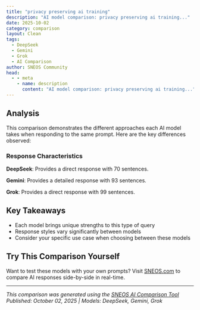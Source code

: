 ```yaml
---
title: "privacy preserving ai training"
description: "AI model comparison: privacy preserving ai training..."
date: 2025-10-02
category: comparison
layout: Clean
tags:
  - DeepSeek
  - Gemini
  - Grok
  - AI Comparison
author: SNEOS Community
head:
  - - meta
    - name: description
      content: "AI model comparison: privacy preserving ai training..."
---
```


<ChatComparison
  title="privacy preserving ai training"
  prompt="privacy preserving ai training"
  :responses='{"DeepSeek": "Of course. This is a critically important and rapidly evolving field. Privacy-Preserving AI Training refers to a set of techniques and technologies designed to build powerful machine learning models **without ever accessing the raw, sensitive training data**.\n\nThe core problem is that traditional AI requires centralizing data, which creates huge privacy risks (data breaches, insider threats, misuse). Privacy-preserving techniques dismantle this \u0022data centralization\u0022 requirement.\n\nHere is a comprehensive breakdown of the major techniques, from established to cutting-edge.\n\n---\n\n### 1. Federated Learning (FL)\n**The Core Idea:** \u0022Bring the code to the data, not the data to the code.\u0022 Instead of sending raw data to a central server, you send the model (or model updates) to the devices where the data resides (e.g., smartphones, hospitals, factories). The model trains locally on the device\u0027s data, and only the updated model parameters (weights/gradients) are sent back to the server to be aggregated.\n\n**How it Preserves Privacy:**\n* Raw data never leaves the user\u0027s device.\n* Only model updates are shared.\n\n**Challenges \u0026 Enhancements:**\n* **Privacy Limitations:** Model updates can still leak information about the training data.\n* **Solution - Hybrid Approach:** FL is often combined with **Differential Privacy** to add noise to the updates before they are sent, or with **Secure Multiparty Computation** to aggregate them securely.\n\n**Example:** Google\u0027s Gboard keyboard learns next-word prediction models from millions of users without collecting their typing history on a central server.\n\n---\n\n### 2. Differential Privacy (DP)\n**The Core Idea:** A rigorous mathematical definition of privacy. It guarantees that the output of an analysis (or a model) is statistically indistinguishable whether any single individual\u0027s data is included in the training set or not. In practice, this means carefully adding a calibrated amount of random noise to the data or the training process.\n\n**How it Preserves Privacy:**\n* Makes it impossible to confidently determine if any specific individual was part of the training data.\n* Provides a measurable \u0022privacy budget\u0022 (\u03B5 - epsilon), allowing for a formal trade-off between privacy and model utility.\n\n**Challenges:**\n* Adding too much noise can destroy the model\u0027s accuracy.\n* Managing the privacy budget over multiple training iterations is complex.\n\n**Example:** Apple uses Differential Privacy to collect usage statistics from iPhones (e.g., emoji usage, health data) to improve services without identifying individual users.\n\n---\n\n### 3. Homomorphic Encryption (HE)\n**The Core Idea:** A form of encryption that allows computation to be performed directly on encrypted data. The result of the computation, when decrypted, matches the result of the same operation performed on the plaintext data.\n\n**How it Preserves Privacy:**\n* The data owner encrypts their data and sends it to a cloud server.\n* The server trains the AI model on the **encrypted data** (a very slow process).\n* The resulting encrypted model is sent back to the data owner, who decrypts it.\n\n**Challenges:**\n* **Extremely computationally expensive,** especially for complex models like deep neural networks. Training times can be orders of magnitude slower.\n* Currently, most practical applications are limited to inference rather than full training.\n\n**Example:** A hospital could send encrypted patient data to a cloud provider to train a diagnostic model, and the cloud provider would never be able to see the underlying patient records.\n\n---\n\n### 4. Secure Multi-Party Computation (SMPC or MPC)\n**The Core Idea:** Allows multiple parties to jointly compute a function over their private inputs while keeping those inputs secret from each other. The data is split into secret shares, and computations are performed on these shares.\n\n**How it Preserves Privacy:**\n* No single party ever sees the complete data of any other party. They only see meaningless \u0022shares.\u0022\n* The final result (the trained model) is reconstructed from the shares.\n\n**Challenges:**\n* High communication overhead between the parties can be a bottleneck.\n* Complex to implement correctly.\n\n**Example:** Two competing banks could collaboratively train a fraud detection model on their combined transaction data without ever revealing their customers\u0027 data to each other.\n\n---\n\n### 5. Synthetic Data Generation\n**The Core Idea:** Instead of using the real data, use AI (like Generative Adversarial Networks - GANs) to create artificial data that has the same statistical properties and patterns as the original dataset but contains no real personal information.\n\n**How it Preserves Privacy:**\n* The synthetic dataset is not linked to any real individual.\n* The original data never needs to leave its secure environment.\n\n**Challenges:**\n* It can be difficult to ensure that all subtle, sensitive correlations are not preserved in the synthetic data, potentially leading to re-identification.\n* The quality of the synthetic data directly determines the utility of the trained model.\n\n**Example:** A self-driving car company generates synthetic images of pedestrians in various scenarios to train its perception models, avoiding the privacy and legal issues of using real video footage of people.\n\n---\n\n### Real-World Application: The Hybrid Approach\n\nIn practice, the most powerful solutions combine these techniques. The most famous example is **Google\u0027s \u0022DP-FedAvg\u0022** algorithm:\n\n1. **Federated Learning** is used as the base framework. Phones train locally; only model updates are sent.\n2. **Differential Privacy** is applied on the client side. Each phone adds a small amount of noise to its model update before sending it.\n3. **Secure Aggregation** (a form of MPC) is used so that the server can aggregate the updates from many users without being able to inspect any single user\u0027s update.\n\nThis layered approach provides a robust, multi-faceted defense against privacy leakage.\n\n### Why is This So Important?\n\n* **Regulatory Compliance:** Meets stringent laws like GDPR, CCPA, and HIPAA.\n* **Ethical AI:** Builds trust with users by respecting their fundamental right to privacy.\n* **Business Collaboration:** Enables \u0022coopetition\u0022 where rivals can pool data to build better models without sharing trade secrets or customer data.\n* **Unlocking Sensitive Data:** Makes it possible to use incredibly valuable but highly sensitive data in fields like healthcare, finance, and government.\n\nThe field is moving towards a future where **Privacy-Enhancing Technologies (PETs)** are seamlessly integrated into the AI development lifecycle, making privacy the default, not an afterthought.", "Gemini": "## Privacy-Preserving AI Training: Protecting Data During Machine Learning\n\nPrivacy-Preserving AI Training (PPML) is a field of research and development dedicated to training machine learning models on sensitive data while guaranteeing the privacy of individuals whose data is used. Instead of directly exposing the raw, potentially identifiable data to the training process, PPML techniques aim to learn models from data that has been transformed, aggregated, or processed in a way that protects the privacy of the original data owners.\n\n**Why is Privacy-Preserving AI Training Important?**\n\n* **Compliance with Regulations:** Regulations like GDPR (General Data Protection Regulation) and CCPA (California Consumer Privacy Act) mandate strict data privacy measures. PPML helps organizations comply with these regulations.\n* **Building Trust:** When individuals and organizations are confident that their data is protected, they are more likely to share it, leading to more robust and accurate AI models.\n* **Access to Sensitive Datasets:** PPML enables the use of valuable datasets that would otherwise be inaccessible due to privacy concerns in areas like healthcare, finance, and government.\n* **Competitive Advantage:** Organizations that can effectively implement PPML can gain a competitive advantage by leveraging sensitive data while maintaining user trust and complying with regulations.\n\n**Key Techniques in Privacy-Preserving AI Training:**\n\nHere are some of the most prominent and actively researched techniques:\n\n* **Differential Privacy (DP):**\n * **Mechanism:** DP adds carefully calibrated noise to the data or the model parameters during training. This noise ensures that the model\u0027s output is not overly sensitive to the presence or absence of any single individual\u0027s data.\n * **Guarantee:** DP provides a mathematical guarantee on the level of privacy protection, quantified by parameters like epsilon (\u03B5) and delta (\u03B4). Smaller values indicate stronger privacy.\n * **Types:** DP can be applied at different stages of the training process:\n * **Centralized DP:** A trusted third party controls the data and adds noise before training.\n * **Local DP:** Each data owner adds noise to their own data before sharing it. This provides the strongest privacy guarantee but can significantly impact model accuracy.\n * **Federated DP:** Combines Federated Learning (see below) with differential privacy.\n * **Advantages:** Strong mathematical guarantees, well-studied.\n * **Disadvantages:** Can degrade model accuracy, requires careful tuning of privacy parameters.\n\n* **Federated Learning (FL):**\n * **Mechanism:** FL allows training models collaboratively without directly sharing the raw data. The model is trained on local datasets distributed across many devices (e.g., smartphones, hospitals). Each device computes updates to the model based on its local data, and only these updates (e.g., gradients) are sent to a central server. The server aggregates these updates to create a new, improved global model.\n * **Advantages:** Data remains on the user\u0027s device, reduces data transfer, enables training on massive distributed datasets.\n * **Disadvantages:** Gradient leakage (attacks can infer information from the updates), communication overhead, vulnerability to model poisoning attacks, statistical heterogeneity (data differences across devices).\n * **Variations:**\n * **Cross-Silo FL:** Collaboration between organizations (e.g., hospitals).\n * **Cross-Device FL:** Training on a large number of edge devices (e.g., smartphones).\n\n* **Secure Multi-Party Computation (SMPC):**\n * **Mechanism:** SMPC allows multiple parties to compute a function (e.g., training a machine learning model) on their joint data without revealing their individual inputs to each other. This is achieved using cryptographic protocols that allow the parties to perform computations on encrypted data.\n * **Guarantee:** Provides strong privacy guarantees, as data is never directly shared.\n * **Advantages:** High level of privacy, provable security.\n * **Disadvantages:** Computationally expensive, complex to implement, communication overhead.\n\n* **Homomorphic Encryption (HE):**\n * **Mechanism:** HE allows computations to be performed directly on encrypted data without decrypting it. The result of the computation is also encrypted and can only be decrypted by the owner of the decryption key. This enables training models on encrypted data without ever revealing the raw data.\n * **Advantages:** Strong privacy guarantees, computations performed on encrypted data.\n * **Disadvantages:** Computationally very expensive, limited types of computations can be performed efficiently, requires specialized hardware/software.\n\n* **Knowledge Distillation:**\n * **Mechanism:** A large, complex model is first trained on the sensitive data (potentially with some other privacy-preserving techniques). Then, a smaller, less complex \u0022student\u0022 model is trained to mimic the behavior of the \u0022teacher\u0022 model without directly accessing the sensitive data. The student model can then be deployed without revealing sensitive information.\n * **Advantages:** Can improve the privacy of the deployed model, reduces model size, improves inference speed.\n * **Disadvantages:** Information leakage from the teacher model is still possible, performance of the student model may be lower than the teacher model.\n\n* **Data Anonymization \u0026 Pseudonymization:**\n * **Mechanism:** Replacing identifying information with pseudonyms or removing it altogether.\n * **Advantages:** Relatively simple to implement.\n * **Disadvantages:** May not be sufficient to prevent re-identification, especially with advanced techniques like attribute inference attacks and linkage attacks. Doesn\u0027t provide strong privacy guarantees on its own. Often used in conjunction with other PPML techniques.\n\n* **Data Augmentation \u0026 Generation:**\n * **Mechanism:** Creating synthetic data that mimics the characteristics of the real data without revealing sensitive information. Generative Adversarial Networks (GANs) are often used for this purpose.\n * **Advantages:** Can increase the amount of data available for training, especially when real data is scarce.\n * **Disadvantages:** Requires careful design to ensure that the generated data is realistic and does not leak sensitive information. The quality of the generated data can significantly impact model performance.\n\n**Challenges in Privacy-Preserving AI Training:**\n\n* **Accuracy vs. Privacy Trade-off:** Stronger privacy guarantees often come at the cost of reduced model accuracy.\n* **Computational Overhead:** PPML techniques can be computationally expensive, especially SMPC and HE.\n* **Complexity:** Implementing PPML techniques can be complex and requires specialized expertise.\n* **Scalability:** Scaling PPML techniques to large datasets and complex models can be challenging.\n* **Security Vulnerabilities:** PPML systems can be vulnerable to adversarial attacks that aim to bypass privacy protections and extract sensitive information.\n* **Lack of Standardization:** The lack of standardized metrics and evaluation protocols makes it difficult to compare different PPML techniques.\n* **Data Heterogeneity:** In federated learning, differences in data distribution across devices can lead to biased models.\n* **Catastrophic Forgetting:** Privacy preserving techniques can sometimes exacerbate catastrophic forgetting, where the model forgets previously learned information when trained on new data.\n\n**Tools and Frameworks:**\n\nSeveral tools and frameworks are available to facilitate the development and deployment of PPML systems:\n\n* **TensorFlow Privacy:** A TensorFlow library that provides tools for implementing differential privacy.\n* **PySyft:** A Python library for federated learning, differential privacy, and secure multi-party computation.\n* **OpenMined:** An open-source community focused on developing privacy-preserving technologies for AI.\n* **CrypTen:** A privacy-preserving machine learning framework using secure multi-party computation (SMPC).\n* **TFHE:** A library for performing fully homomorphic encryption in TensorFlow.\n* **Microsoft SEAL:** A homomorphic encryption library.\n* **IBM Federated Learning:** A platform for building and deploying federated learning systems.\n\n**Applications of Privacy-Preserving AI Training:**\n\n* **Healthcare:** Training models to predict disease outbreaks, diagnose medical conditions, and develop personalized treatments without revealing patient data.\n* **Finance:** Detecting fraud, assessing credit risk, and providing personalized financial advice while protecting customer financial information.\n* **Government:** Analyzing census data, detecting crime patterns, and improving public services while protecting the privacy of citizens.\n* **Advertising:** Personalizing ads and recommendations without tracking users across the internet.\n* **Transportation:** Improving traffic flow, optimizing delivery routes, and enhancing autonomous driving while protecting location data.\n\n**Future Directions:**\n\n* **Development of more efficient and scalable PPML techniques.**\n* **Creation of standardized metrics and evaluation protocols for PPML.**\n* **Development of more robust defenses against adversarial attacks on PPML systems.**\n* **Integration of PPML into existing machine learning workflows.**\n* **Development of user-friendly tools and frameworks for PPML.**\n* **Research on the legal and ethical implications of PPML.**\n* **Exploration of novel combinations of PPML techniques to achieve optimal privacy-accuracy trade-offs.**\n* **Addressing the challenges of data heterogeneity and catastrophic forgetting in the context of PPML.**\n\n**In Conclusion:**\n\nPrivacy-Preserving AI Training is a rapidly evolving field with the potential to revolutionize how we train and deploy machine learning models. By leveraging various techniques like differential privacy, federated learning, and secure multi-party computation, organizations can unlock the value of sensitive data while protecting the privacy of individuals and complying with increasingly stringent regulations. As research and development in this area continue, we can expect to see even more innovative and effective solutions that will enable us to build a more trustworthy and privacy-respecting AI ecosystem.\n", "Grok": "Privacy-preserving AI training refers to techniques and methods used to train machine learning models while protecting the confidentiality and privacy of the data used in the process. As AI systems often rely on large datasets that may contain sensitive personal information, ensuring privacy is critical to comply with regulations like GDPR (General Data Protection Regulation) and CCPA (California Consumer Privacy Act) and to maintain user trust. Below are the key approaches and concepts related to privacy-preserving AI training:\n\n---\n\n### 1. **Why Privacy-Preserving AI Training is Important**\n- **Data Sensitivity**: Training datasets often include personal information (e.g., medical records, financial data, or behavioral data) that could be exploited if exposed.\n- **Regulatory Compliance**: Laws and regulations mandate strict guidelines on how personal data is handled and protected.\n- **Data Breaches**: Centralized storage of training data increases the risk of breaches, where sensitive information could be leaked.\n- **User Trust**: Transparent and privacy-conscious practices help build trust with users and stakeholders.\n\n---\n\n### 2. **Key Techniques for Privacy-Preserving AI Training**\n\n#### a. **Differential Privacy**\n- **Definition**: Differential privacy adds controlled noise to the data or model outputs to ensure that individual data points cannot be inferred, even if an attacker has access to the model\u0027s results.\n- **How it Works**: During training, noise (e.g., from a Laplacian or Gaussian distribution) is added to the gradients or data to mask individual contributions while still allowing the model to learn general patterns.\n- **Applications**: Used by organizations like Google and Apple to analyze user data (e.g., for predictive text or usage statistics) without compromising individual privacy.\n- **Trade-off**: Privacy comes at the cost of model accuracy due to the added noise.\n\n#### b. **Federated Learning**\n- **Definition**: Federated Learning (FL) enables training a shared model across multiple decentralized devices or servers without sharing the raw data. Instead, only model updates (e.g., gradients) are exchanged.\n- **How it Works**:\n 1. A central server distributes an initial model to participating devices.\n 2. Each device trains the model locally on its own data.\n 3. The updated model parameters (not the data) are sent back to the central server.\n 4. The server aggregates these updates (e.g., via averaging) to improve the global model.\n- **Applications**: Used in applications like Google Keyboard (Gboard) for next-word prediction.\n- **Advantages**: Raw data never leaves the user\u2019s device, reducing the risk of data leakage.\n- **Challenges**: Communication costs, potential for inference attacks on model updates, and handling non-i.i.d (non-independent and identically distributed) data.\n\n#### c. **Secure Multi-Party Computation (SMPC)**\n- **Definition**: SMPC allows multiple parties to jointly compute a function (e.g., train a model) over their private data without revealing the data to each other.\n- **How it Works**: Cryptographic techniques are used to perform computations on encrypted data, ensuring that no party can access the others\u0027 inputs.\n- **Applications**: Collaborative AI training between organizations (e.g., hospitals training a model on patient data without sharing the raw data).\n- **Challenges**: High computational overhead and complexity.\n\n#### d. **Homomorphic Encryption**\n- **Definition**: Homomorphic encryption allows computations to be performed on encrypted data without decrypting it, ensuring that data remains private during training.\n- **How it Works**: Data is encrypted before being sent for processing, and the AI model performs operations on the encrypted data. The results remain encrypted and can only be decrypted by the data owner.\n- **Applications**: Training models on sensitive data like financial or medical records.\n- **Challenges**: Computationally expensive and slower compared to traditional methods, though advancements are reducing these limitations.\n\n#### e. **Data Anonymization and Pseudonymization**\n- **Definition**: These techniques modify data to remove or mask personally identifiable information (PII) so that individuals cannot be identified.\n- **How it Works**: Data is stripped of direct identifiers (e.g., names, addresses) or replaced with pseudonyms before being used for training.\n- **Limitations**: Anonymized data can sometimes be re-identified through linkage attacks if not done properly.\n\n#### f. **Synthetic Data Generation**\n- **Definition**: Synthetic data is artificially generated data that mimics the statistical properties of real data but contains no actual personal information.\n- **How it Works**: Techniques like Generative Adversarial Networks (GANs) or Variational Autoencoders (VAEs) are used to create synthetic datasets for training.\n- **Advantages**: Eliminates privacy concerns since no real data is used.\n- **Challenges**: Synthetic data may not fully capture the complexity of real data, potentially leading to suboptimal model performance.\n\n---\n\n### 3. **Challenges in Privacy-Preserving AI Training**\n- **Accuracy vs. Privacy Trade-off**: Techniques like differential privacy and data anonymization can reduce model accuracy due to noise or data loss.\n- **Computational Overhead**: Methods like homomorphic encryption and SMPC require significant computational resources and time.\n- **Scalability**: Federated learning and other distributed approaches can be challenging to scale across millions of devices with varying computational capabilities.\n- **Inference Attacks**: Even with privacy-preserving techniques, attackers may infer sensitive information from model outputs or updates (e.g., membership inference attacks).\n- **Regulatory Complexity**: Different regions have varying privacy laws, making compliance a complex issue for global AI systems.\n\n---\n\n### 4. **Applications of Privacy-Preserving AI Training**\n- **Healthcare**: Training models on patient data without exposing personal health information.\n- **Finance**: Analyzing transaction data for fraud detection while protecting user identities.\n- **Personalized Services**: Improving recommendation systems or predictive text without collecting raw user data.\n- **Cross-Organizational Collaboration**: Allowing multiple entities to train a shared model (e.g., competing companies or research institutions) without revealing proprietary data.\n\n---\n\n### 5. **Tools and Frameworks**\nSeveral tools and libraries support privacy-preserving AI training:\n- **TensorFlow Privacy**: A library by Google for implementing differential privacy in TensorFlow.\n- **PySyft**: A framework for federated learning and secure multi-party computation, built on PyTorch.\n- **Flower**: A federated learning framework that supports large-scale distributed training.\n- **Microsoft SEAL**: A library for homomorphic encryption.\n- **IBM Federated Learning**: Tools for implementing federated learning in enterprise settings.\n\n---\n\n### 6. **Future Directions**\n- **Improved Algorithms**: Research is ongoing to reduce the accuracy-privacy trade-off in differential privacy and federated learning.\n- **Hardware Support**: Advances in hardware (e.g., Trusted Execution Environments like Intel SGX) can accelerate secure computations.\n- **Standardization**: Developing global standards for privacy-preserving techniques to ensure interoperability and trust.\n- **Hybrid Approaches**: Combining multiple techniques (e.g., federated learning with differential privacy) for enhanced protection.\n\n---\n\nPrivacy-preserving AI training is a rapidly evolving field that balances the need for powerful AI models with the ethical and legal imperative to protect user data. By adopting these techniques, organizations can mitigate risks, comply with regulations, and foster greater trust in AI technologies. If you\u0027re interested in implementing a specific technique or exploring a use case, let me know!"}' 
  published-date="13:13"
/>

## Analysis

This comparison demonstrates the different approaches each AI model takes when responding to the same prompt. Here are the key differences observed:

### Response Characteristics

**DeepSeek**: Provides a direct response with 70 sentences. 

**Gemini**: Provides a detailed response with 93 sentences. 

**Grok**: Provides a direct response with 99 sentences. 

## Key Takeaways

- Each model brings unique strengths to this type of query
- Response styles vary significantly between models
- Consider your specific use case when choosing between these models

## Try This Comparison Yourself

Want to test these models with your own prompts? Visit [SNEOS.com](https://sneos.com) to compare AI responses side-by-side in real-time.

---

*This comparison was generated using the [SNEOS AI Comparison Tool](https://sneos.com)*
*Published: October 02, 2025 | Models: DeepSeek, Gemini, Grok*
